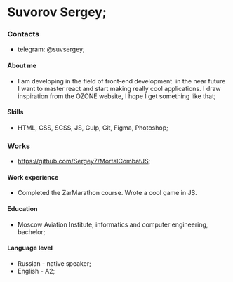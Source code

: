 Suvorov Sergey;
======
### Contacts
+ telegram: @suvsergey;
#### About me
+ I am developing in the field of front-end development. in the near future I want to master react and start making really cool applications. I draw inspiration from the OZONE website, I hope I get something like that;
#### Skills
+ HTML, CSS, SCSS, JS, Gulp, Git, Figma, Photoshop;
### Works
+ https://github.com/Sergey7/MortalCombatJS;
#### Work experience
+ Completed the ZarMarathon course. Wrote a cool game in JS.
#### Education
+ Moscow Aviation Institute, informatics and computer engineering, bachelor;
#### Language level
+ Russian - native speaker;
+ English - A2;